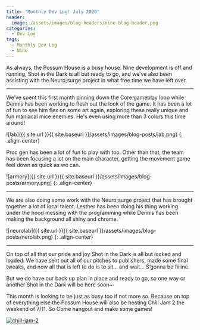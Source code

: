 ```yaml
---
title: "Monthly Dev Log! July 2020"
header:
  image: /assets/images/blog-headers/nine-blog-header.png
categories:
  - Dev Log
tags:
  - Monthly Dev Log
  - Nine
---
```


As always, the Possum House is a busy house. Nine development is off and running, Shot in the Dark is all but ready to go, and we’ve also been assisting with the Neuro;surge project in what free time we have left over.

---

We’ve spent this first month pinning down the Core gameplay loop while Dennis has been working to flesh out the look of the game. It has been a lot of fun to see him flex on some art again, exploring these really unique and fun maniacal mice enemies. He's even using more than 3 colors this time around! 

![lab]({{ site.url }}{{ site.baseurl }}/assets/images/blog-posts/lab.png)
{: .align-center}

Proc gen has been a lot of fun to play with too. Other than that, the team has been focusing a lot on the main character, getting the movement game feel down as quick as we can.

![armory]({{ site.url }}{{ site.baseurl }}/assets/images/blog-posts/armory.png)
{: .align-center}

--- 

We are also doing some work with the Neuro;surge project that has brought together a lot of local talent. Lesther has been doing his thing working under the hood messing with the programming while Dennis has been making the background all shiny and chrome.

![neurolab]({{ site.url }}{{ site.baseurl }}/assets/images/blog-posts/nerolab.png)
{: .align-center}

--- 
On top of all that our pride and joy Shot in the Dark is all but locked and loaded. We have sent out all of our pitches to publishers, made some final tweaks, and now all that is left to do is to sit… and wait… S’gonna be fiiiine.

But we do have our back up plan in place and ready to go, so one way or another Shot in the Dark will be here soon~

This month is looking to be just as busy too if not more so. Because on top of everything else the Possum House will also be hosting Chill Jam 2 the weekend of 7/11. So Come hangout and make some games!

<a href="https://itch.io/jam/chill-jam-2"><img src="{{ site.url }}{{ site.baseurl }}/assets/images/blog-posts/chill-jam-2-export.png" alt="chill-jam-2" class="align-center"></a>